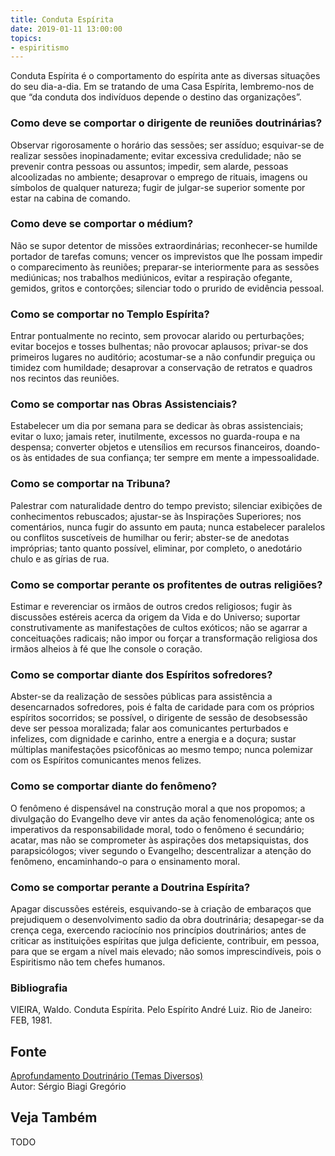 ```yaml
---
title: Conduta Espírita
date: 2019-01-11 13:00:00
topics: 
- espiritismo
---
```


Conduta Espírita é o comportamento do espírita ante as diversas situações do seu
dia-a-dia. Em se tratando de uma Casa Espírita, lembremo-nos de que “da conduta
dos indivíduos depende o destino das organizações”.

### Como deve se comportar o dirigente de reuniões doutrinárias?
Observar rigorosamente o horário das sessões; ser assíduo; esquivar-se
de realizar sessões inopinadamente; evitar excessiva credulidade; não se
prevenir contra pessoas ou assuntos; impedir, sem alarde, pessoas
alcoolizadas no ambiente; desaprovar o emprego de rituais, imagens ou
símbolos de qualquer natureza; fugir de julgar-se superior somente por
estar na cabina de comando.

### Como deve se comportar o médium?
Não se supor detentor de missões extraordinárias; reconhecer-se humilde
portador de tarefas comuns; vencer os imprevistos que lhe possam impedir
o comparecimento às reuniões; preparar-se interiormente para as sessões
mediúnicas; nos trabalhos mediúnicos, evitar a respiração ofegante,
gemidos, gritos e contorções; silenciar todo o prurido de evidência
pessoal.

### Como se comportar no Templo Espírita?
Entrar pontualmente no recinto, sem provocar alarido ou perturbações;
evitar bocejos e tosses bulhentas; não provocar aplausos; privar-se dos
primeiros lugares no auditório; acostumar-se a não confundir preguiça ou
timidez com humildade; desaprovar a conservação de retratos e quadros
nos recintos das reuniões.

### Como se comportar nas Obras Assistenciais?
Estabelecer um dia por semana para se dedicar às obras assistenciais;
evitar o luxo; jamais reter, inutilmente, excessos no guarda-roupa e na
despensa; converter objetos e utensílios em recursos financeiros,
doando-os às entidades de sua confiança; ter sempre em mente a
impessoalidade.

### Como se comportar na Tribuna?
Palestrar com naturalidade dentro do tempo previsto; silenciar exibições
de conhecimentos rebuscados; ajustar-se às Inspirações Superiores; nos
comentários, nunca fugir do assunto em pauta; nunca estabelecer
paralelos ou conflitos suscetíveis de humilhar ou ferir; abster-se de
anedotas impróprias; tanto quanto possível, eliminar, por completo, o
anedotário chulo e as gírias de rua.

### Como se comportar perante os profitentes de outras religiões?
Estimar e reverenciar os irmãos de outros credos religiosos; fugir às
discussões estéreis acerca da origem da Vida e do Universo; suportar
construtivamente as manifestações de cultos exóticos; não se agarrar a
conceituações radicais; não impor ou forçar a transformação religiosa
dos irmãos alheios à fé que lhe console o coração.

### Como se comportar diante dos Espíritos sofredores?
Abster-se da realização de sessões públicas para assistência a
desencarnados sofredores, pois é falta de caridade para com os próprios
espíritos socorridos; se possível, o dirigente de sessão de desobsessão
deve ser pessoa moralizada; falar aos comunicantes perturbados e
infelizes, com dignidade e carinho, entre a energia e a doçura; sustar
múltiplas manifestações psicofônicas ao mesmo tempo; nunca polemizar com
os Espíritos comunicantes menos felizes.

### Como se comportar diante do fenômeno?
O fenômeno é dispensável na construção moral a que nos propomos; a
divulgação do Evangelho deve vir antes da ação fenomenológica; ante os
imperativos da responsabilidade moral, todo o fenômeno é secundário;
acatar, mas não se comprometer às aspirações dos metapsiquistas, dos
parapsicólogos; viver segundo o Evangelho; descentralizar a atenção do
fenômeno, encaminhando-o para o ensinamento moral.

### Como se comportar perante a Doutrina Espírita?
Apagar discussões estéreis, esquivando-se à criação de embaraços que
prejudiquem o desenvolvimento sadio da obra doutrinária; desapegar-se da
crença cega, exercendo raciocínio nos princípios doutrinários; antes de
criticar as instituições espíritas que julga deficiente, contribuir, em
pessoa, para que se ergam a nível mais elevado; não somos
imprescindíveis, pois o Espiritismo não tem chefes humanos.


### Bibliografia
VIEIRA, Waldo. Conduta Espírita. Pelo Espírito André Luiz. Rio de
Janeiro: FEB, 1981.

## Fonte
[Aprofundamento Doutrinário (Temas Diversos)](https://sites.google.com/view/aprofundamentodoutrinario/conduta-espírita)  
Autor: Sérgio Biagi Gregório


## Veja Também
TODO


